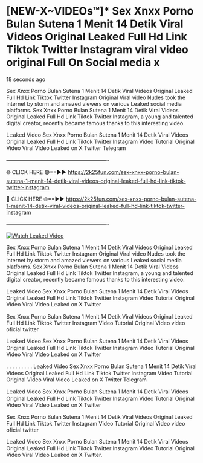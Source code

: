 # [NEW-X~VIDEOs™]* Sex ️Xnxx ️Porno Bulan Sutena 1 Menit 14 Detik Viral Videos Original Leaked Full Hd Link Tiktok Twitter Instagram viral video original Full On Social media x

18 seconds ago

Sex ️Xnxx ️Porno Bulan Sutena 1 Menit 14 Detik Viral Videos Original Leaked Full Hd Link Tiktok Twitter Instagram Original Viral video Nudes took the internet by storm and amazed viewers on various Leaked social media platforms. Sex ️Xnxx ️Porno Bulan Sutena 1 Menit 14 Detik Viral Videos Original Leaked Full Hd Link Tiktok Twitter Instagram, a young and talented digital creator, recently became famous thanks to this interesting video.

L𝚎aked Video Sex ️Xnxx ️Porno Bulan Sutena 1 Menit 14 Detik Viral Videos Original Leaked Full Hd Link Tiktok Twitter Instagram Video Tutorial Original Video Viral Video L𝚎aked on X Twitter Telegram

———————————————————-

🌐 CLICK HERE 🟢==►► https://2k25fun.com/sex-️xnxx-️porno-bulan-sutena-1-menit-14-detik-viral-videos-original-leaked-full-hd-link-tiktok-twitter-instagram

🔴 CLICK HERE 🌐==►► https://2k25fun.com/sex-️xnxx-️porno-bulan-sutena-1-menit-14-detik-viral-videos-original-leaked-full-hd-link-tiktok-twitter-instagram

———————————————————-

[![Watch Leaked Video](https://miro.medium.com/v2/resize:fit:828/format:webp/1*cilzJN44JGOrTw9NJCrNHA.gif "Watch Leaked Video")](https://2k25fun.com/sex-️xnxx-️porno-bulan-sutena-1-menit-14-detik-viral-videos-original-leaked-full-hd-link-tiktok-twitter-instagram)

Sex ️Xnxx ️Porno Bulan Sutena 1 Menit 14 Detik Viral Videos Original Leaked Full Hd Link Tiktok Twitter Instagram Original Viral video Nudes took the internet by storm and amazed viewers on various Leaked social media platforms. Sex ️Xnxx ️Porno Bulan Sutena 1 Menit 14 Detik Viral Videos Original Leaked Full Hd Link Tiktok Twitter Instagram, a young and talented digital creator, recently became famous thanks to this interesting video.

L𝚎aked Video Sex ️Xnxx ️Porno Bulan Sutena 1 Menit 14 Detik Viral Videos Original Leaked Full Hd Link Tiktok Twitter Instagram Video Tutorial Original Video Viral Video L𝚎aked on X Twitter

Sex ️Xnxx ️Porno Bulan Sutena 1 Menit 14 Detik Viral Videos Original Leaked Full Hd Link Tiktok Twitter Instagram Video Tutorial Original Video video oficial twitter

L𝚎aked Video Sex ️Xnxx ️Porno Bulan Sutena 1 Menit 14 Detik Viral Videos Original Leaked Full Hd Link Tiktok Twitter Instagram Video Tutorial Original Video Viral Video L𝚎aked on X Twitter

. . . . . . . . . L𝚎aked Video Sex ️Xnxx ️Porno Bulan Sutena 1 Menit 14 Detik Viral Videos Original Leaked Full Hd Link Tiktok Twitter Instagram Video Tutorial Original Video Viral Video L𝚎aked on X Twitter Telegram

L𝚎aked Video Sex ️Xnxx ️Porno Bulan Sutena 1 Menit 14 Detik Viral Videos Original Leaked Full Hd Link Tiktok Twitter Instagram Video Tutorial Original Video Viral Video L𝚎aked on X Twitter

Sex ️Xnxx ️Porno Bulan Sutena 1 Menit 14 Detik Viral Videos Original Leaked Full Hd Link Tiktok Twitter Instagram Video Tutorial Original Video video oficial twitter

L𝚎aked Video Sex ️Xnxx ️Porno Bulan Sutena 1 Menit 14 Detik Viral Videos Original Leaked Full Hd Link Tiktok Twitter Instagram Video Tutorial Original Video Viral Video L𝚎aked on X Twitter.